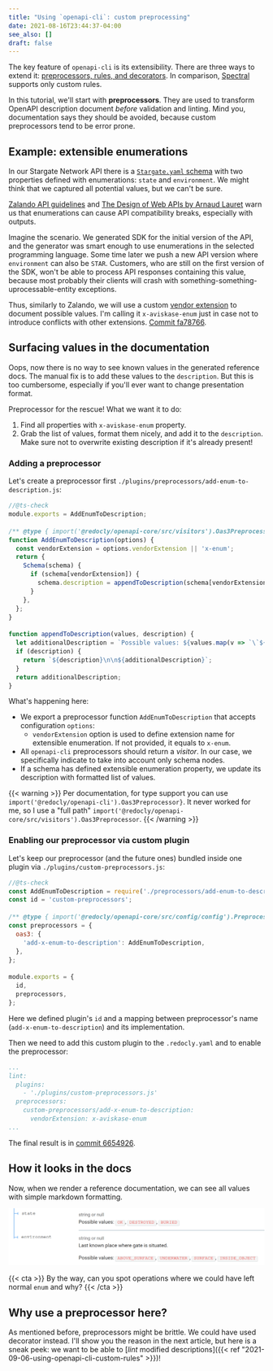 ```yaml
---
title: "Using `openapi-cli`: custom preprocessing"
date: 2021-08-16T23:44:37-04:00
see_also: []
draft: false
---
```



The key feature of `openapi-cli` is its extensibility. There are three ways to extend it: [preprocessors, rules, and decorators](https://redoc.ly/docs/cli/custom-rules/). In comparison, [Spectral](https://meta.stoplight.io/docs/spectral) supports only custom rules.

In this tutorial, we'll start with **preprocessors**. They are used to transform OpenAPI description document *before* validation and linting. Mind you, documentation says they should be avoided, because custom preprocessors tend to be error prone.

## Example: extensible enumerations
In our Stargate Network API there is a [`Stargate.yaml` schema](https://github.com/aviskase/openapi-cli-examples/blob/bb95d479cc184221b38ff5d5371767f0b3f32f74/openapi/components/schemas/Stargate.yaml) with two properties defined with enumerations: `state` and `environment`. We might think that we captured all potential values, but we can't be sure.

[Zalando API guidelines](https://opensource.zalando.com/restful-api-guidelines/#112) and [The Design of Web APIs by Arnaud Lauret](https://livebook.manning.com/book/the-design-of-web-apis/chapter-9/table9.1) warn us that enumerations can cause API compatibility breaks, especially with outputs. 

Imagine the scenario. We generated SDK for the initial version of the API, and the generator was smart enough to use enumerations in the selected programming language. Some time later we push a new API version where `environment` can also be `STAR`. Customers, who are still on the first version of the SDK, won't be able to process API responses containing this value, because most probably their clients will crash with something-something-uprocessable-entity exceptions.

Thus, similarly to Zalando, we will use a custom [vendor extension](https://spec.openapis.org/oas/v3.0.3.html#specification-extensions) to document possible values. I'm calling it `x-aviskase-enum` just in case not to introduce conflicts with other extensions. [Commit fa78766](https://github.com/aviskase/openapi-cli-examples/tree/fa78766d7ea2cd245740373efb951bffe7b2facf).

## Surfacing values in the documentation
Oops, now there is no way to see known values in the generated reference docs. The manual fix is to add these values to the `description`. But this is too cumbersome, especially if you'll ever want to change presentation format.

Preprocessor for the rescue! What we want it to do:

1. Find all properties with `x-aviskase-enum` property.
2. Grab the list of values, format them nicely, and add it to the `description`. Make sure not to overwrite existing description if it's already present!

### Adding a preprocessor
Let's create a preprocessor first `./plugins/preprocessors/add-enum-to-description.js`:

```js
//@ts-check
module.exports = AddEnumToDescription;

/** @type { import('@redocly/openapi-core/src/visitors').Oas3Preprocessor } */
function AddEnumToDescription(options) {
  const vendorExtension = options.vendorExtension || 'x-enum';
  return {
    Schema(schema) {
      if (schema[vendorExtension]) {
        schema.description = appendToDescription(schema[vendorExtension], schema.description);
      }
    },
  };
}

function appendToDescription(values, description) {
  let additionalDescription = `Possible values: ${values.map(v => `\`${v}\``).join(', ')}`;
  if (description) {
    return `${description}\n\n${additionalDescription}`;
  }
  return additionalDescription;
}

```

What's happening here:

- We export a preprocessor function `AddEnumToDescription` that accepts configuration `options`:
	- `vendorExtension` option is used to define extension name for extensible enumeration. If not provided, it equals to `x-enum`.
- All `openapi-cli` preprocessors should return a _visitor_. In our case, we specifically indicate to take into account only schema nodes.
- If a schema has defined extensible enumeration property, we update its description with formatted list of values.

{{< warning >}}
Per documentation, for type support you can use `import('@redocly/openapi-cli').Oas3Preprocessor}`.  It never worked for me, so I use a "full path" `import('@redocly/openapi-core/src/visitors').Oas3Preprocessor`.
{{< /warning >}}

### Enabling our preprocessor via custom plugin
Let's keep our preprocessor (and the future ones) bundled inside one plugin via `./plugins/custom-preprocessors.js`:

```js
//@ts-check
const AddEnumToDescription = require('./preprocessors/add-enum-to-description');
const id = 'custom-preprocessors';

/** @type { import('@redocly/openapi-core/src/config/config').PreprocessorsConfig } */
const preprocessors = {
  oas3: {
    'add-x-enum-to-description': AddEnumToDescription,
  },
};

module.exports = {
  id,
  preprocessors,
};
```

Here we defined plugin's `id` and a mapping between preprocessor's name (`add-x-enum-to-description`) and its implementation.

Then we need to add this custom plugin to the `.redocly.yaml` and to enable the preprocessor:

```yaml
...
lint:
  plugins:
    - './plugins/custom-preprocessors.js'
  preprocessors:
    custom-preprocessors/add-x-enum-to-description:
      vendorExtension: x-aviskase-enum
...
```

The final result is in [commit 6654926](https://github.com/aviskase/openapi-cli-examples/tree/665492641fa119292d2ef7aa2c6bd4a87266ff9b).

## How it looks in the docs
Now, when we render a reference documentation, we can see all values with simple markdown formatting.

![Redoc with modified descriptions for extensible enumerations](x_enum_render.png)

{{< cta >}}
By the way, can you spot operations where we could have left normal `enum` and why?
{{< /cta >}}

## Why use a preprocessor here?
As mentioned before, preprocessors might be brittle. We could have used decorator instead. I'll show you the reason in the next article, but here is a sneak peek: we want to be able to [_lint_ modified descriptions]({{< ref "2021-09-06-using-openapi-cli-custom-rules" >}})!
